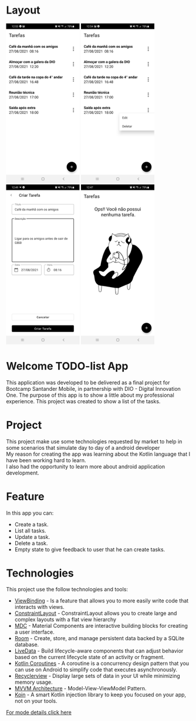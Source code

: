 # Layout

<img src="screenshot/list_all_tasks_to_do_list.jpg" width="200"> <img src="screenshot/edit_delete_task_to_do_list.jpg" width="200"> <img src="screenshot/create_task_to_do_list.jpg" width="200"> <img src="screenshot/empty_state_to_do_list.jpg" width="200">

# Welcome TODO-list App
This application was developed to be delivered as a final project for Bootcamp Santander Mobile, in partnership with DIO - Digital Innovation One.
The purpose of this app is to show a little about my professional experience.
This project was created to show a list of the tasks.

# Project
This project make use some technologies requested by market to help in some scenarios that simulate day to day of a android developer</br> 
My reason for creating the app was learning about the Kotlin language that I have been working hard to learn.</br>
I also had the opportunity to learn more about android application development.</br>

# Feature
In this app you can:</br>
- Create a task.
- List all tasks.
- Update a task.
- Delete a task.
- Empty state to give feedback to user that he can create tasks.

# Technologies
This project use the follow technologies and tools:
- [ViewBinding](https://developer.android.com/topic/libraries/view-binding) - Is a feature that allows you to more easily write code that interacts with views.
- [ConstraintLayout](https://developer.android.com/training/constraint-layout) - ConstraintLayout allows you to create large and complex layouts with a flat view hierarchy
- [MDC](https://material.io/components?platform=android) - Material Components are interactive building blocks for creating a user interface.  
- [Room](https://developer.android.com/jetpack/androidx/releases/room) - Create, store, and manage persistent data backed by a SQLite database.
- [LiveData](https://developer.android.com/jetpack/androidx/releases/lifecycle) - Build lifecycle-aware components that can adjust behavior based on the current lifecycle state of an activity or fragment.
- [Kotlin Coroutines](https://developer.android.com/kotlin/coroutines) - A coroutine is a concurrency design pattern that you can use on Android to simplify code that executes asynchronously.
- [Recyclerview](https://developer.android.com/guide/topics/ui/layout/recyclerview?hl=pt-br) - Display large sets of data in your UI while minimizing memory usage.
- [MVVM Architecture](https://medium.com/upday-devs/android-architecture-patterns-part-3-model-view-viewmodel-e7eeee76b73b) - Model-View-ViewModel Pattern.
- [Koin](https://insert-koin.io/) - A smart Kotlin injection library to keep you focused on your app, not on your tools. 

[For mode details click here](https://developer.android.com/jetpack/)
